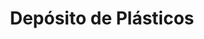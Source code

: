 ---
title: "Depósito de Plásticos"
url: /san-miguel-petapa/deposito-de-plasticos/
shop: Allgemein
---